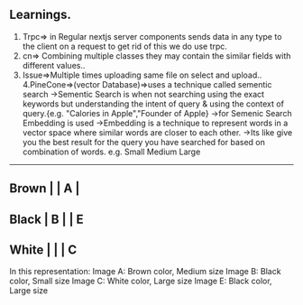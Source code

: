 ## Learnings.  

1. Trpc=> in Regular nextjs server components sends data in any type to the client on a request to get rid of this we do use trpc.
2. cn=> Combining multiple classes they may contain the similar fields with different values.. 
3. Issue=>Multiple times uploading same file on select and upload..
4.PineCone=>(vector Database)=>uses a technique called sementic search
    ->Sementic Search is when not searching using the exact keywords but understanding the intent of query & using the context of query.{e.g. "Calories in Apple","Founder of Apple}
    ->for Semenic Search Embedding is used
    ->Embedding is a technique to represent words in a vector space where similar words are closer to each other. 
    ->Its like give you the best result for the query you have searched for based on combination of words.
    e.g.
        Small     Medium     Large
-----------------------------------
Brown  |        |    A    |      
-----------------------------------
Black  |    B   |         |   E
-----------------------------------
White  |        |         |   C
-----------------------------------

In this representation:
Image A: Brown color, Medium size
Image B: Black color, Small size
Image C: White color, Large size
Image E: Black color, Large size